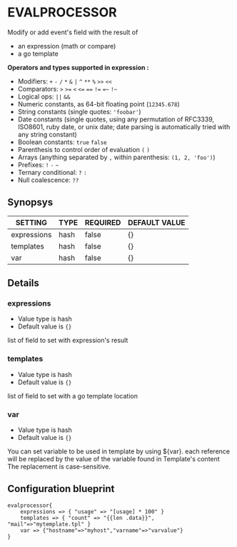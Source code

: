 # EVALPROCESSOR
Modify or add event's field with the result of

* an expression (math or compare)
* a go template

**Operators and types supported in expression :**

* Modifiers: `+` `-` `/` `*` `&` `|` `^` `**` `%` `>>` `<<`
* Comparators: `>` `>=` `<` `<=` `==` `!=` `=~` `!~`
* Logical ops: `||` `&&`
* Numeric constants, as 64-bit floating point (`12345.678`)
* String constants (single quotes: `'foobar'`)
* Date constants (single quotes, using any permutation of RFC3339, ISO8601, ruby date, or unix date; date parsing is automatically tried with any string constant)
* Boolean constants: `true` `false`
* Parenthesis to control order of evaluation `(` `)`
* Arrays (anything separated by `,` within parenthesis: `(1, 2, 'foo')`)
* Prefixes: `!` `-` `~`
* Ternary conditional: `?` `:`
* Null coalescence: `??`

## Synopsys


|   SETTING   | TYPE | REQUIRED | DEFAULT VALUE |
|-------------|------|----------|---------------|
| expressions | hash | false    | {}            |
| templates   | hash | false    | {}            |
| var         | hash | false    | {}            |


## Details

### expressions
* Value type is hash
* Default value is `{}`

list of field to set with expression's result

### templates
* Value type is hash
* Default value is `{}`

list of field to set with a go template location

### var
* Value type is hash
* Default value is `{}`

You can set variable to be used in template by using ${var}.
each reference will be replaced by the value of the variable found in Template's content
The replacement is case-sensitive.



## Configuration blueprint

```
evalprocessor{
	expressions => { "usage" => "[usage] * 100" }
	templates => { "count" => "{{len .data}}", "mail"=>"mytemplate.tpl" }
	var => {"hostname"=>"myhost","varname"=>"varvalue"}
}
```
